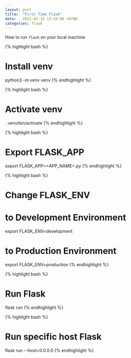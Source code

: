 ```yaml
---
layout: post
title:  "First Time Flask"
date:   2021-02-14 13:43:00 +0700
categories: flask
---
```


How to run `flask` on your local machine

{% highlight bash %}
# Install venv
python3 -m venv venv
{% endhighlight %}

{% highlight bash %}
# Activate venv
. venv/bin/activate
{% endhighlight %}

<!-- {% highlight bash %}
# Deactivate venv
deactivate
{% endhighlight %} -->

{% highlight bash %}
# Export FLASK_APP
export FLASK_APP=<APP_NAME>.py
{% endhighlight %}

{% highlight bash %}
# Change FLASK_ENV

# to Development Environment
export FLASK_ENV=development

# to Production Environment
export FLASK_ENV=production
{% endhighlight %}

{% highlight bash %}
# Run Flask
flask run
{% endhighlight %}

{% highlight bash %}
# Run specific host Flask
flask run --host=0.0.0.0
{% endhighlight %}

